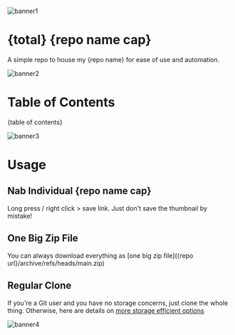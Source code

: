 <!--
make sure you're editing the template, doofus
-->

![banner1](.internals/banners/banner1.png)

# {total} {repo name cap}

A simple repo to house my {repo name} for ease of use and automation.

![banner2](.internals/banners/banner2.png)

# Table of Contents
{table of contents}

![banner3](.internals/banners/banner3.png)

# Usage

## Nab Individual {repo name cap}

Long press / right click > save link. Just don't save the thumbnail by mistake!

## One Big Zip File

You can always download everything as [one big zip file]({repo url}/archive/refs/heads/main.zip)

## Regular Clone

If you're a Git user and you have no storage concerns, just clone the whole thing. Otherwise, here are details on [more storage efficient options](https://github.com/buckmanc/gallery_maker?tab=readme-ov-file#shallow-clone)

![banner4](.internals/banners/banner4.png)

